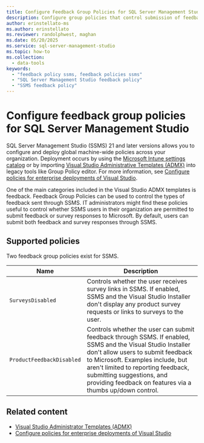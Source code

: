 ```yaml
---
title: Configure Feedback Group Policies for SQL Server Management Studio
description: Configure group policies that control submission of feedback and survey responses for enterprise deployments of SQL Server Management Studio (SSMS)
author: erinstellato-ms
ms.author: erinstellato
ms.reviewer: randolphwest, maghan
ms.date: 05/20/2025
ms.service: sql-server-management-studio
ms.topic: how-to
ms.collection:
  - data-tools
keywords:
  - "feedback policy ssms, feedback policies ssms"
  - "SQL Server Management Studio feedback policy"
  - "SSMS feedback policy"
---
```

# Configure feedback group policies for SQL Server Management Studio

SQL Server Management Studio (SSMS) 21 and later versions allows you to configure and deploy global machine-wide policies across your organization. Deployment occurs by using the [Microsoft Intune settings catalog](/intune/intune-service/configuration/settings-catalog) or by importing [Visual Studio Administrative Templates (ADMX)](/visualstudio/install/administrative-templates) into legacy tools like Group Policy editor. For more information, see [Configure policies for enterprise deployments of Visual Studio](/visualstudio/install/configure-policies-for-enterprise-deployments).

One of the main categories included in the Visual Studio ADMX templates is feedback. Feedback Group Policies can be used to control the types of feedback sent through SSMS. IT administrators might find these policies useful to control whether SSMS users in their organization are permitted to submit feedback or survey responses to Microsoft. By default, users can submit both feedback and survey responses through SSMS.

## Supported policies

Two feedback group policies exist for SSMS.

| Name | Description |
| --- | --- |
| `SurveysDisabled` | Controls whether the user receives survey links in SSMS. If enabled, SSMS and the Visual Studio Installer don't display any product survey requests or links to surveys to the user. |
| `ProductFeedbackDisabled` | Controls whether the user can submit feedback through SSMS. If enabled, SSMS and the Visual Studio Installer don't allow users to submit feedback to Microsoft. Examples include, but aren't limited to reporting feedback, submitting suggestions, and providing feedback on features via a thumbs up/down control. |

## Related content

- [Visual Studio Administrator Templates (ADMX)](/visualstudio/install/administrative-templates)
- [Configure policies for enterprise deployments of Visual Studio](/visualstudio/install/configure-policies-for-enterprise-deployments)
